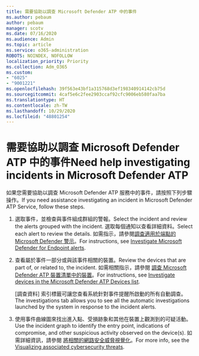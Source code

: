 ```yaml
---
title: 需要協助以調查 Microsoft Defender ATP 中的事件
ms.author: pebaum
author: pebaum
manager: scotv
ms.date: 07/16/2020
ms.audience: Admin
ms.topic: article
ms.service: o365-administration
ROBOTS: NOINDEX, NOFOLLOW
localization_priority: Priority
ms.collection: Adm_O365
ms.custom:
- "6025"
- "9001221"
ms.openlocfilehash: 39f563e43bf1a315768d3ef198340914142cb75d
ms.sourcegitcommit: 4caf5e6c2fee2903ccaf92cfc9006eb580faa7ba
ms.translationtype: HT
ms.contentlocale: zh-TW
ms.lasthandoff: 10/29/2020
ms.locfileid: "48801254"
---
```

# <a name="need-help-investigating-incidents-in-microsoft-defender-atp"></a><span data-ttu-id="65454-102">需要協助以調查 Microsoft Defender ATP 中的事件</span><span class="sxs-lookup"><span data-stu-id="65454-102">Need help investigating incidents in Microsoft Defender ATP</span></span>

<span data-ttu-id="65454-103">如果您需要協助以調查 Microsoft Defender ATP 服務中的事件，請按照下列步驟操作。</span><span class="sxs-lookup"><span data-stu-id="65454-103">If you need assistance investigating an incident in Microsoft Defender ATP Service, follow these steps.</span></span>

1. <span data-ttu-id="65454-104">選取事件，並檢查與事件組成群組的警報。</span><span class="sxs-lookup"><span data-stu-id="65454-104">Select the incident and review the alerts grouped with the incident.</span></span> <span data-ttu-id="65454-105">選取每個通知以查看詳細資料。</span><span class="sxs-lookup"><span data-stu-id="65454-105">Select each alert to review the details.</span></span> <span data-ttu-id="65454-106">如需指示，請參閱[調查適用於端點的 Microsoft Defender 警示](https://docs.microsoft.com/windows/security/threat-protection/microsoft-defender-atp/investigate-alerts)。</span><span class="sxs-lookup"><span data-stu-id="65454-106">For instructions, see [Investigate Microsoft Defender for Endpoint alerts](https://docs.microsoft.com/windows/security/threat-protection/microsoft-defender-atp/investigate-alerts).</span></span>
2. <span data-ttu-id="65454-107">查看屬於事件一部分或與該事件相關的裝置。</span><span class="sxs-lookup"><span data-stu-id="65454-107">Review the devices that are part of, or related to, the incident.</span></span> <span data-ttu-id="65454-108">如需相關指示，請參閱 [調查 Microsoft Defender ATP 裝置清單中的裝置](https://docs.microsoft.com/windows/security/threat-protection/microsoft-defender-atp/investigate-machines)。</span><span class="sxs-lookup"><span data-stu-id="65454-108">For instructions, see [Investigate devices in the Microsoft Defender ATP Devices list](https://docs.microsoft.com/windows/security/threat-protection/microsoft-defender-atp/investigate-machines).</span></span><br/>
 
    <span data-ttu-id="65454-109">[調查資料] 索引標籤可讓您查看系統針對事件提醒所啟動的所有自動調查。</span><span class="sxs-lookup"><span data-stu-id="65454-109">The investigations tab allows you to see all the automatic investigations launched by the system in response to the incident alerts.</span></span>
3. <span data-ttu-id="65454-110">使用事件曲線圖來找出進入點、受損跡象和其他在裝置上觀測到的可疑活動。</span><span class="sxs-lookup"><span data-stu-id="65454-110">Use the incident graph to identify the entry point, indications of compromise, and other suspicious activity observed on the device(s).</span></span> <span data-ttu-id="65454-111">如需詳細資訊，請參閱 [將相關的網路安全威脅視覺化](https://docs.microsoft.com/windows/security/threat-protection/microsoft-defender-atp/investigate-incidents#visualizing-associated-cybersecurity-threats)。</span><span class="sxs-lookup"><span data-stu-id="65454-111">For more info, see the [Visualizing associated cybersecurity threats](https://docs.microsoft.com/windows/security/threat-protection/microsoft-defender-atp/investigate-incidents#visualizing-associated-cybersecurity-threats).</span></span>  